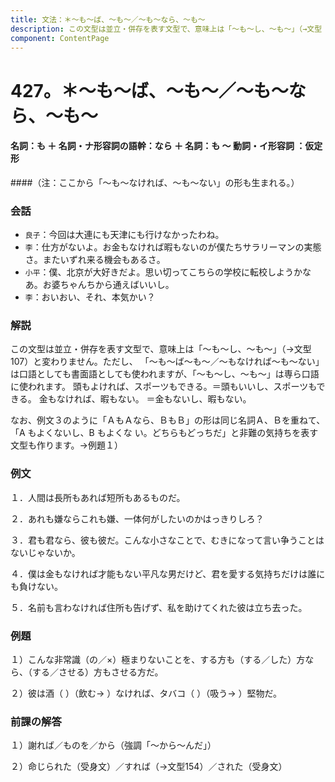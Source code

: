 ```yaml
---
title: 文法：＊～も～ば、～も～／～も～なら、～も～
description: この文型は並立・併存を表す文型で、意味上は「～も～し、～も～」（→文型 107）と変わりません。ただし、 「～も～ば～も～／～もなければ～も～ない」は口語としても書面語としても使われますが、「～も～し、～も～」は専ら口語に使われます。 頭もよければ、スポーツもできる。＝頭もいいし、スポーツもできる。 金もなければ、暇もない。 ＝金もないし、暇もない。
component: ContentPage
---
```



# 427。＊～も～ば、～も～／～も～なら、～も～
#### 名詞：も ＋ 名詞・ナ形容詞の語幹：なら ＋ 名詞：も ～ 動詞・イ形容詞 ：仮定形
####（注：ここから「～も～なければ、～も～ない」の形も生まれる。）
### 会話
- `良子`：今回は大連にも天津にも行けなかったわね。
- `李`：仕方がないよ。お金もなければ暇もないのが僕たちサラリーマンの実態さ。またいずれ来る機会もあるさ。
- `小平`：僕、北京が大好きだよ。思い切ってこちらの学校に転校しようかなあ。お婆ちゃんちから通えばいいし。
- `李`：おいおい、それ、本気かい？
### 解説
この文型は並立・併存を表す文型で、意味上は「～も～し、～も～」（→文型 107）と変わりません。ただし、 「～も～ば～も～／～もなければ～も～ない」は口語としても書面語としても使われますが、「～も～し、～も～」は専ら口語に使われます。 頭もよければ、スポーツもできる。＝頭もいいし、スポーツもできる。 金もなければ、暇もない。 ＝金もないし、暇もない。

なお、例文３のように「ＡもＡなら、ＢもＢ」の形は同じ名詞Ａ、Ｂを重ねて、「A もよくないし、B もよくな い。どちらもどっちだ」と非難の気持ちを表す文型も作ります。→例題１）
### 例文
１．人間は長所もあれば短所もあるものだ。

２．あれも嫌ならこれも嫌、一体何がしたいのかはっきりしろ？

３．君も君なら、彼も彼だ。こんな小さなことで、むきになって言い争うことはないじゃないか。

４．僕は金もなければ才能もない平凡な男だけど、君を愛する気持ちだけは誰にも負けない。

５．名前も言わなければ住所も告げず、私を助けてくれた彼は立ち去った。
### 例題
１）こんな非常識（の／×）極まりないことを、する方も（する／した）方なら、（する／させる）方もさせる方だ。

２）彼は酒（ ）（飲む→ ）なければ、タバコ（ ）（吸う→ ）堅物だ。
### 前課の解答
１）謝れば／ものを／から（強調「～から～んだ」）

２）命じられた（受身文）／すれば（→文型154）／された（受身文）
